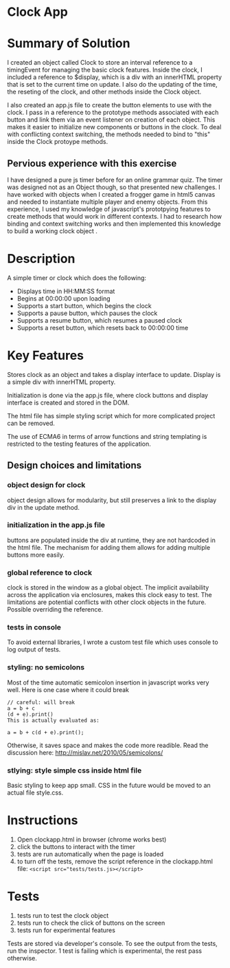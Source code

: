 # Clock App


# Summary of Solution

I created an object called Clock to store an interval reference to a timingEvent for managing the basic clock features. Inside the clock, I included a reference to $display, which is a div with an innerHTML property that is set to the current time on update. I also do the updating of the time, the reseting of the clock, and other methods inside the Clock object.

I also created an app.js file to create the button elements to use with the clock. I pass in a reference to the prototype methods associated with each button and link them via an event listener on creation of each object. This makes it easier to initialize new components or buttons in the clock. To deal with conflicting context switching, the methods needed to bind to "this" inside the Clock protoype methods. 

## Pervious experience with this exercise
I have designed a pure js timer before for an online grammar quiz. The timer was designed not as an Object though, so that presented new challenges. I have worked with objects when I created a frogger game in html5 canvas and needed to instantiate multiple player and enemy objects. From this experience, I used my knowledge of javascript's prototpying features to create methods that would work in different contexts. I had to research how binding and context switching works and then implemented this knowledge to build a working clock object .

# Description

A simple timer or clock which does the following:

* Displays time in HH:MM:SS format
* Begins at 00:00:00 upon loading
* Supports a start button, which begins the clock
* Supports a pause button, which pauses the clock
* Supports a resume button, which resumes a paused clock
* Supports a reset button, which resets back to 00:00:00 time


# Key Features

Stores clock as an object and takes a display interface to update.
Display is a simple div with innerHTML property.

Initialization is done via the app.js file, where clock buttons and display interface is created and stored in the DOM.

The html file has simple styling script which for more complicated project can be removed.

The use of ECMA6 in terms of arrow functions and string templating is restricted to the testing features of the application.

## Design choices and limitations
### object design for clock
object design allows for modularity, but still preserves a link to the display div in the update method.

### initialization in the app.js file
buttons are populated inside the div at runtime, they are not hardcoded in the html file. The mechanism for adding them allows for adding multiple buttons more easily.

### global reference to clock
clock is stored in the window as a global object. The implicit availability across the application via enclosures, makes this clock easy to test. The limitations are potential conflicts with other clock objects in the future. Possible overriding the reference.

### tests in console
To avoid external libraries, I wrote a custom test file which uses console to log output of tests.

### styling: no semicolons
Most of the time automatic semicolon insertion in javascript works very well. Here is one case where it could break

```
// careful: will break
a = b + c
(d + e).print()
This is actually evaluated as:

a = b + c(d + e).print();
```

Otherwise, it saves space and makes the code more readible.
Read the discussion here: http://mislav.net/2010/05/semicolons/

### stlying: style simple css inside html file
Basic styling to keep app small. CSS in the future would be moved to an actual file style.css.

# Instructions

1. Open clockapp.html in browser (chrome works best)
2. click the buttons to interact with the timer
3. tests are run automatically when the page is loaded
4. to turn off the tests, remove the script reference in the clockapp.html file: ```<script src="tests/tests.js></script>```


# Tests

1. tests run to test the clock object
2. tests run to check the click of buttons on the screen
3. tests run for experimental features

Tests are stored via developer's console. To see the output from the tests, run the inspector.
1 test is failing which is experimental, the rest pass otherwise.


